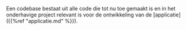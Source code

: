 Een codebase bestaat uit alle code die tot nu toe gemaakt is en in het onderhavige project relevant is voor de ontwikkeling van de [applicatie]({{%ref "applicatie.md" %}}).
